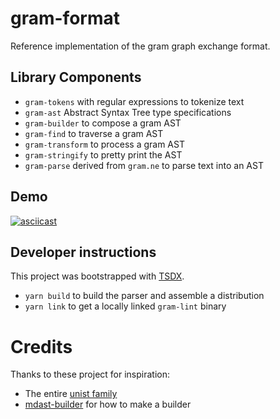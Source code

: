 # gram-format

Reference implementation of the gram graph exchange format.

## Library Components

- `gram-tokens` with regular expressions to tokenize text
- `gram-ast` Abstract Syntax Tree type specifications
- `gram-builder` to compose a gram AST
- `gram-find` to traverse a gram AST
- `gram-transform` to process a gram AST
- `gram-stringify` to pretty print the AST
- `gram-parse` derived from `gram.ne` to parse text into an AST

## Demo

[![asciicast](https://asciinema.org/a/327270.svg)](https://asciinema.org/a/327270)

## Developer instructions

This project was bootstrapped with [TSDX](https://github.com/jaredpalmer/tsdx).

- `yarn build` to build the parser and assemble a distribution
- `yarn link` to get a locally linked `gram-lint` binary

# Credits

Thanks to these project for inspiration:

- The entire [unist family](https://unifiedjs.com)
- [mdast-builder](https://github.com/mike-north/mdast-builder) for how to make a builder